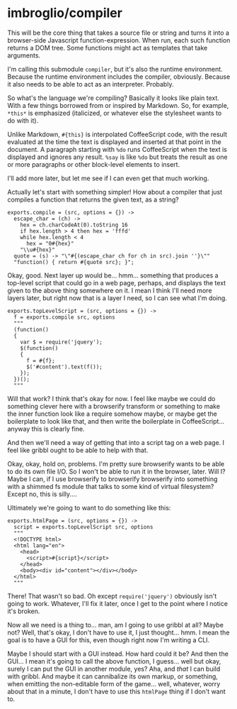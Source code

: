 # imbroglio/compiler

This will be the core thing that takes a source file or string and
turns it into a browser-side Javascript function-expression.  When
run, each such function returns a DOM tree.  Some functions might
act as templates that take arguments.

I'm calling this submodule `compiler`, but it's also the runtime
environment.  Because the runtime environment includes the compiler,
obviously.  Because it also needs to be able to act as an interpreter.
Probably.

So what's the language we're compiling?  Basically it looks like
plain text.  With a few things borrowed from or inspired by Markdown.
So, for example, `*this*` is emphasized (italicized, or whatever
else the stylesheet wants to do with it).

Unlike Markdown, `#{this}` is interpolated CoffeeScript code, with
the result evaluated at the time the text is displayed and inserted
at that point in the document.  A paragraph starting with `%do`
runs CoffeeScript when the text is displayed and ignores any result.
`%say` is like `%do` but treats the result as one or more paragraphs
or other block-level elements to insert.

I'll add more later, but let me see if I can even get that much
working.

Actually let's start with something simpler!  How about a compiler
that just compiles a function that returns the given text, as a
string?

    exports.compile = (src, options = {}) ->
      escape_char = (ch) ->
        hex = ch.charCodeAt(0).toString 16
        if hex.length > 4 then hex = 'fffd'
        while hex.length < 4
          hex = "0#{hex}"
        "\\u#{hex}"
      quote = (s) -> "\"#{(escape_char ch for ch in src).join ''}\""
      "function() { return #{quote src}; }";

Okay, good.  Next layer up would be... hmm... something that produces
a top-level script that could go in a web page, perhaps, and displays
the text given to the above thing somewhere on it.  I mean I think
I'll need more layers later, but right now that is a layer I need,
so I can see what I'm doing.

    exports.topLevelScript = (src, options = {}) ->
      f = exports.compile src, options
      """
      (function()
      {
        var $ = require('jquery');
        $(function()
        {
          f = #{f}; 
          $('#content').text(f());
        });
      })();
      """

Will that work?  I think that's okay for now.  I feel like maybe
we could do something clever here with a browserify transform or
something to make the inner function look like a require somehow
maybe, or maybe get the boilerplate to look like that, and then
write the boilerplate in CoffeeScript... anyway this is clearly
fine.

And then we'll need a way of getting that into a script tag on a
web page.  I feel like gribbl ought to be able to help with that.

Okay, okay, hold on, problems.  I'm pretty sure browserify wants
to be able to do its own file I/O.  So I won't be able to run it
in the browser, later.  Will I?  Maybe I can, if I use browserify
to browserify browserify into something with a shimmed fs module
that talks to some kind of virtual filesystem?  Except no, this is
silly....

Ultimately we're going to want to do something like this:

    exports.htmlPage = (src, options = {}) ->
      script = exports.topLevelScript src, options
      """
      <!DOCTYPE html>
      <html lang="en">
        <head>
          <script>#{script}</script>
        </head>
        <body><div id="content"></div></body>
      </html>
      """

There!  That wasn't so bad.  Oh except `require('jquery')` obviously
isn't going to work.  Whatever, I'll fix it later, once I get to the
point where I notice it's broken.

Now all we need is a thing to... man, am I going to use gribbl at
all?  Maybe not?  Well, that's okay, I don't have to use it, I
just thought... hmm.  I mean the goal is to have a GUI for this,
even though right now I'm writing a CLI.

Maybe I should start with a GUI instead.  How hard could it be?
And then the GUI... I mean it's going to call the above function,
I guess...  well but okay, surely I can put the GUI in another
module, yes?  Aha, and *that* I can build with gribbl.  And maybe
it can cannibalize its own markup, or something, when emitting the
non-editable form of the game... well, whatever, worry about that
in a minute, I don't have to use this `htmlPage` thing if I don't
want to.
